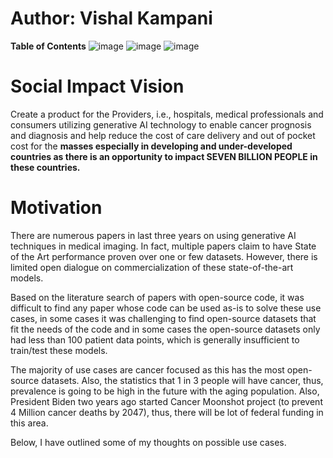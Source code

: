 # Author: Vishal Kampani

**Table of Contents**
![image](https://github.com/vis6060/MedSegDiff_LiTS/assets/75966773/8b1db57e-495e-45ec-88f1-1a4f3fe7fc11)
![image](https://github.com/vis6060/MedSegDiff_LiTS/assets/75966773/0a365925-79f3-43b5-82d8-c87f74c5b888)
![image](https://github.com/vis6060/MedSegDiff_LiTS/assets/75966773/60ad9ae5-b46b-4027-a6d7-e06168524fa2)

# Social Impact Vision
Create a product for the Providers, i.e., hospitals, medical professionals and consumers utilizing generative AI technology to enable cancer prognosis and diagnosis and help reduce the cost of care delivery and out of pocket cost for the **masses especially in developing and under-developed countries as there is an opportunity to impact SEVEN BILLION PEOPLE in these countries.**

# Motivation
There are numerous papers in last three years on using generative AI techniques in medical imaging. In 
fact, multiple papers claim to have State of the Art performance proven over one or few datasets.   However, there is limited open dialogue on commercialization of these state-of-the-art models.


Based on the literature search of papers with open-source code, it was difficult to find any paper whose code can be used as-is to solve these use cases, in some cases it was challenging to find open-source datasets that fit the needs of the code and in some cases the open-source datasets only had less than 100 patient data points, which is generally insufficient to train/test these models.

The majority of use cases are cancer focused as this has the most open-source datasets.  Also, the statistics that 1 in 3 people will have cancer, thus, prevalence is going to be high in the future with the aging population. Also, President Biden two years ago started Cancer Moonshot project (to prevent 4 Million cancer deaths by 2047), thus, there will be lot of federal funding in this area.

Below, I have outlined some of my thoughts on possible use cases.  
